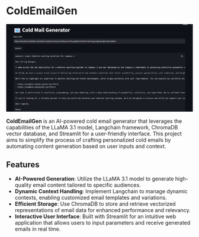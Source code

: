 # ColdEmailGen

![Project Logo](https://github.com/pantpujan017/ColdEmailGenerator-with-LLaMA-3.1-Langchain-ChormaDB-and-Streamlit/blob/d41c1c23f0969d73759f107ca622416f29f43d23/Screenshot%202024-09-24%20104658.png)


**ColdEmailGen** is an AI-powered cold email generator that leverages the capabilities of the LLaMA 3.1 model, Langchain framework, ChromaDB vector database, and Streamlit for a user-friendly interface. This project aims to simplify the process of crafting personalized cold emails by automating content generation based on user inputs and context.

## Features

- **AI-Powered Generation**: Utilize the LLaMA 3.1 model to generate high-quality email content tailored to specific audiences.
- **Dynamic Context Handling**: Implement Langchain to manage dynamic contexts, enabling customized email templates and variations.
- **Efficient Storage**: Use ChromaDB to store and retrieve vectorized representations of email data for enhanced performance and relevancy.
- **Interactive User Interface**: Built with Streamlit for an intuitive web application that allows users to input parameters and receive generated emails in real time.
